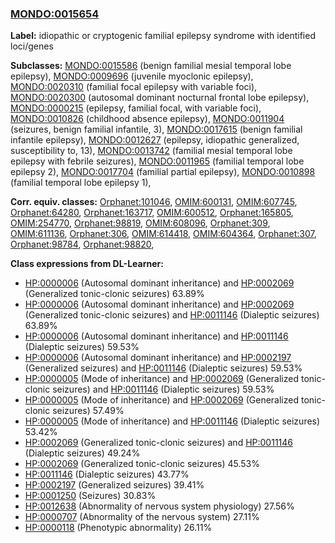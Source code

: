 
### [MONDO:0015654](http://purl.obolibrary.org/obo/MONDO_0015654)
**Label:** idiopathic or cryptogenic familial epilepsy syndrome with identified loci/genes

**Subclasses:** [MONDO:0015586](http://purl.obolibrary.org/obo/MONDO_0015586) (benign familial mesial temporal lobe epilepsy), [MONDO:0009696](http://purl.obolibrary.org/obo/MONDO_0009696) (juvenile myoclonic epilepsy), [MONDO:0020310](http://purl.obolibrary.org/obo/MONDO_0020310) (familial focal epilepsy with variable foci), [MONDO:0020300](http://purl.obolibrary.org/obo/MONDO_0020300) (autosomal dominant nocturnal frontal lobe epilepsy), [MONDO:0000215](http://purl.obolibrary.org/obo/MONDO_0000215) (epilepsy, familial focal, with variable foci), [MONDO:0010826](http://purl.obolibrary.org/obo/MONDO_0010826) (childhood absence epilepsy), [MONDO:0011904](http://purl.obolibrary.org/obo/MONDO_0011904) (seizures, benign familial infantile, 3), [MONDO:0017615](http://purl.obolibrary.org/obo/MONDO_0017615) (benign familial infantile epilepsy), [MONDO:0012627](http://purl.obolibrary.org/obo/MONDO_0012627) (epilepsy, idiopathic generalized, susceptibility to, 13), [MONDO:0013742](http://purl.obolibrary.org/obo/MONDO_0013742) (familial mesial temporal lobe epilepsy with febrile seizures), [MONDO:0011965](http://purl.obolibrary.org/obo/MONDO_0011965) (familial temporal lobe epilepsy 2), [MONDO:0017704](http://purl.obolibrary.org/obo/MONDO_0017704) (familial partial epilepsy), [MONDO:0010898](http://purl.obolibrary.org/obo/MONDO_0010898) (familial temporal lobe epilepsy 1), 

**Corr. equiv. classes:** [Orphanet:101046](http://www.orpha.net/ORDO/Orphanet_101046), [OMIM:600131](http://purl.obolibrary.org/obo/OMIM_600131), [OMIM:607745](http://purl.obolibrary.org/obo/OMIM_607745), [Orphanet:64280](http://www.orpha.net/ORDO/Orphanet_64280), [Orphanet:163717](http://www.orpha.net/ORDO/Orphanet_163717), [OMIM:600512](http://purl.obolibrary.org/obo/OMIM_600512), [Orphanet:165805](http://www.orpha.net/ORDO/Orphanet_165805), [OMIM:254770](http://purl.obolibrary.org/obo/OMIM_254770), [Orphanet:98819](http://www.orpha.net/ORDO/Orphanet_98819), [OMIM:608096](http://purl.obolibrary.org/obo/OMIM_608096), [Orphanet:309](http://www.orpha.net/ORDO/Orphanet_309), [OMIM:611136](http://purl.obolibrary.org/obo/OMIM_611136), [Orphanet:306](http://www.orpha.net/ORDO/Orphanet_306), [OMIM:614418](http://purl.obolibrary.org/obo/OMIM_614418), [OMIM:604364](http://purl.obolibrary.org/obo/OMIM_604364), [Orphanet:307](http://www.orpha.net/ORDO/Orphanet_307), [Orphanet:98784](http://www.orpha.net/ORDO/Orphanet_98784), [Orphanet:98820](http://www.orpha.net/ORDO/Orphanet_98820), 

**Class expressions from DL-Learner:**

- [HP:0000006](http://purl.obolibrary.org/obo/HP_0000006) (Autosomal dominant inheritance) and [HP:0002069](http://purl.obolibrary.org/obo/HP_0002069) (Generalized tonic-clonic seizures) 63.89%
- [HP:0000006](http://purl.obolibrary.org/obo/HP_0000006) (Autosomal dominant inheritance) and [HP:0002069](http://purl.obolibrary.org/obo/HP_0002069) (Generalized tonic-clonic seizures) and [HP:0011146](http://purl.obolibrary.org/obo/HP_0011146) (Dialeptic seizures) 63.89%
- [HP:0000006](http://purl.obolibrary.org/obo/HP_0000006) (Autosomal dominant inheritance) and [HP:0011146](http://purl.obolibrary.org/obo/HP_0011146) (Dialeptic seizures) 59.53%
- [HP:0000006](http://purl.obolibrary.org/obo/HP_0000006) (Autosomal dominant inheritance) and [HP:0002197](http://purl.obolibrary.org/obo/HP_0002197) (Generalized seizures) and [HP:0011146](http://purl.obolibrary.org/obo/HP_0011146) (Dialeptic seizures) 59.53%
- [HP:0000005](http://purl.obolibrary.org/obo/HP_0000005) (Mode of inheritance) and [HP:0002069](http://purl.obolibrary.org/obo/HP_0002069) (Generalized tonic-clonic seizures) and [HP:0011146](http://purl.obolibrary.org/obo/HP_0011146) (Dialeptic seizures) 59.53%
- [HP:0000005](http://purl.obolibrary.org/obo/HP_0000005) (Mode of inheritance) and [HP:0002069](http://purl.obolibrary.org/obo/HP_0002069) (Generalized tonic-clonic seizures) 57.49%
- [HP:0000005](http://purl.obolibrary.org/obo/HP_0000005) (Mode of inheritance) and [HP:0011146](http://purl.obolibrary.org/obo/HP_0011146) (Dialeptic seizures) 53.42%
- [HP:0002069](http://purl.obolibrary.org/obo/HP_0002069) (Generalized tonic-clonic seizures) and [HP:0011146](http://purl.obolibrary.org/obo/HP_0011146) (Dialeptic seizures) 49.24%
- [HP:0002069](http://purl.obolibrary.org/obo/HP_0002069) (Generalized tonic-clonic seizures) 45.53%
- [HP:0011146](http://purl.obolibrary.org/obo/HP_0011146) (Dialeptic seizures) 43.77%
- [HP:0002197](http://purl.obolibrary.org/obo/HP_0002197) (Generalized seizures) 39.41%
- [HP:0001250](http://purl.obolibrary.org/obo/HP_0001250) (Seizures) 30.83%
- [HP:0012638](http://purl.obolibrary.org/obo/HP_0012638) (Abnormality of nervous system physiology) 27.56%
- [HP:0000707](http://purl.obolibrary.org/obo/HP_0000707) (Abnormality of the nervous system) 27.11%
- [HP:0000118](http://purl.obolibrary.org/obo/HP_0000118) (Phenotypic abnormality) 26.11%


